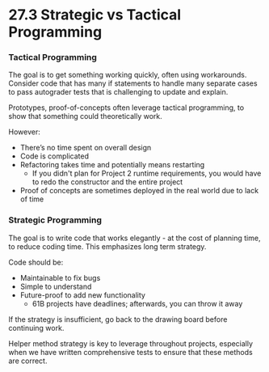 # 27.3 Strategic vs Tactical Programming

### Tactical Programming

The goal is to get something working quickly, often using workarounds. Consider code that has many if statements to handle many separate cases to pass autograder tests that is challenging to update and explain.

Prototypes, proof-of-concepts often leverage tactical programming, to show that something could theoretically work.

However:

* There’s no time spent on overall design
* Code is complicated
* Refactoring takes time and potentially means restarting
  * If you didn't plan for Project 2 runtime requirements, you would have to redo the constructor and the entire project
* Proof of concepts are sometimes deployed in the real world due to lack of time

### Strategic Programming

The goal is to write code that works elegantly - at the cost of planning time, to reduce coding time. This emphasizes long term strategy.

Code should be:

* Maintainable to fix bugs
* Simple to understand
* Future-proof to add new functionality
  * 61B projects have deadlines; afterwards, you can throw it away

If the strategy is insufficient, go back to the drawing board before continuing work.

Helper method strategy is key to leverage throughout projects, especially when we have written comprehensive tests to ensure that these methods are correct.
